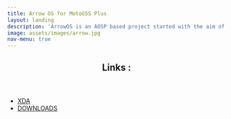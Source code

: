 ```yaml
---
title: Arrow OS for MotoG5S Plus
layout: landing
description: 'ArrowOS is an AOSP based project started with the aim of keeping things simple, clean and neat. We added just the right and mostly used stuff that will be actually USEFUL at the end of the day.'
image: assets/images/arrow.jpg
nav-menu: true
---
```


<!-- Main -->
<div id="main">

<!-- Arrow Links -->
<section id="arrow">
	<div class="inner">
		<header class="major">
			<h2>Links :</h2>
		</header>
		<ul class="actions">
			<li><a href="https://forum.xda-developers.com/moto-g5s-plus/development/rom-arrow-os-10-0-official-beta-t3982553" class="button next">XDA</a></li>
			<li><a href="https://sourceforge.net/projects/arrow-os/files/arrow-10.0/sanders/" class="button next">DOWNLOADS</a></li>
		</ul>
	</div>
</section>
